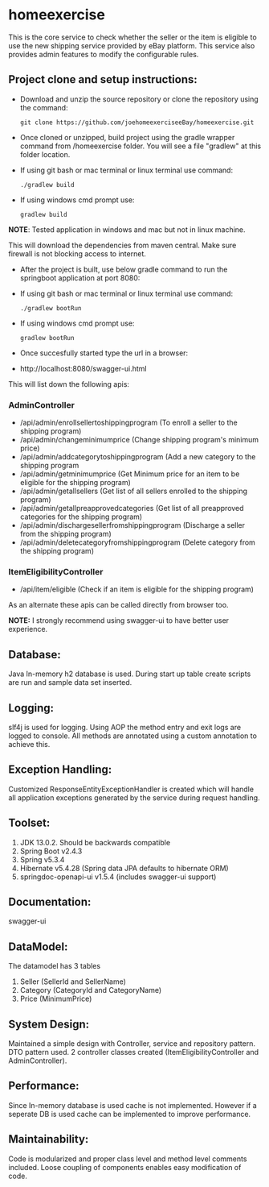 # homeexercise
 This is the core service to check whether the seller or the item 
 is eligible to use the new shipping service provided by eBay platform.
 This service also provides admin features to modify the configurable rules.
 
 ## Project clone and setup instructions:
 * Download and unzip the source repository or clone the repository using the command:
 
       git clone https://github.com/joehomeexerciseeBay/homeexercise.git
 
 * Once cloned or unzipped, build project using the gradle wrapper command from /homeexercise folder. You will see a file "gradlew" at this folder location.
 
  * If using git bash or mac terminal or linux terminal use command: 
  
        ./gradlew build
 
  * If using windows cmd prompt use: 
  
        gradlew build
 
 **NOTE**: Tested application in windows and mac but not in linux machine.
 
 This will download the dependencies from maven central. Make sure firewall is not blocking access to internet.
 
* After the project is built, use below gradle command to run the springboot application at port 8080:
 
 * If using git bash or mac terminal or linux terminal use command: 
 
       ./gradlew bootRun
 
 * If using windows cmd prompt use: 
 
       gradlew bootRun
 
* Once succesfully started type the url in a browser:
 
 * http://localhost:8080/swagger-ui.html
 
 This will list down the following apis:
 
 ### AdminController
   * /api/admin/enrollsellertoshippingprogram (To enroll a seller to the shipping program)
   * /api/admin/changeminimumprice (Change shipping program's minimum price)
   * /api/admin/addcategorytoshippingprogram (Add a new category to the shipping program
   * /api/admin/getminimumprice (Get Minimum price for an item to be eligible for the shipping program)
   * /api/admin/getallsellers (Get list of all sellers enrolled to the shipping program)
   * /api/admin/getallpreapprovedcategories (Get list of all preapproved categories for the shipping program)
   * /api/admin/dischargesellerfromshippingprogram (Discharge a seller from the shipping program)
   * /api/admin/deletecategoryfromshippingprogram (Delete category from the shipping program)


 ### ItemEligibilityController
   * /api/item/eligible (Check if an item is eligible for the shipping program)

As an alternate these apis can be called directly from browser too.

**NOTE:** I strongly recommend using swagger-ui to have better user experience.

## Database:

Java In-memory h2 database is used. During start up table create scripts are run and sample data set inserted.

## Logging:

slf4j is used for logging. Using AOP the method entry and exit logs are logged to console. All methods are annotated using a custom annotation to achieve this.

## Exception Handling:

Customized ResponseEntityExceptionHandler is created which will handle all application exceptions generated
by the service during request handling.

## Toolset:
 1) JDK 13.0.2. Should be backwards compatible
 2) Spring Boot v2.4.3
 3) Spring v5.3.4
 4) Hibernate v5.4.28 (Spring data JPA defaults to hibernate ORM)
 5) springdoc-openapi-ui v1.5.4 (includes swagger-ui support)

## Documentation:

 swagger-ui
 
## DataModel:
 
 The datamodel has 3 tables
  1) Seller (SellerId and SellerName)
  2) Category (CategoryId and CategoryName)
  3) Price (MinimumPrice)

## System Design:

 Maintained a simple design with Controller, service and repository pattern. DTO pattern used. 2 controller classes created (ItemEligibilityController and AdminController).
 
## Performance:

Since In-memory database is used cache is not implemented. However if a seperate DB is used cache can be implemented to improve performance.

## Maintainability:

Code is modularized and proper class level and method level comments included. Loose coupling of components enables easy modification of code.



   
